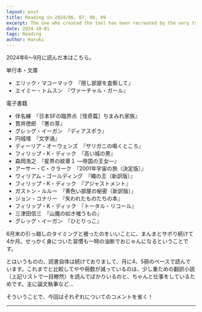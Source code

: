 ```yaml
---
layout: post
title: Reading in 2024/06, 07, 08, 09
excerpt: The one who created the tool has been recreated by the very tool itself.
date: 2024-10-01
tags: Reading
author: Haruki
---
```


2024年6～9月に読んだ本はこちら。

単行本・文庫

* エリック・マコーマック　『隠し部屋を査察して』
* エイミー・トムスン　『ヴァーチャル・ガール』

電子書籍

* 伴名練　『日本SFの臨界点［怪奇篇］ちまみれ家族』
* 貫井徳郎　『悪の芽』
* グレッグ・イーガン　『ディアスポラ』
* 円城塔　『文字渦』
* ディーリア・オーウェンズ　『ザリガニの鳴くところ』
* フィリップ・K・ディック　『高い城の男』
* 森岡浩之　『星界の紋章１ ―帝国の王女―』
* アーサー・C・クラーク　『2001年宇宙の旅（決定版）』
* ウィリアム・ゴールディング　『蠅の王（新訳版）』
* フィリップ・K・ディック　『アジャストメント』
* ガストン・ルルー　『黄色い部屋の秘密（新訳版）』
* ジョン・コナリー　『失われたものたちの本』
* フィリップ・K・ディック　『トータル・リコール』
* 三津田信三　『山魔の如き嗤うもの』
* グレッグ・イーガン　『ひとりっこ』

6月末の引っ越しのタイミングと被ったのをいいことに、まんまとサボり続けて4か月。せっかく身についた習慣も一時の油断でおじゃんになるということです。

とはいうものの、読書自体は続けておりまして、月に4、5冊のペースで読んでいます。これまでと比較してやや冊数が減っているのは、少し重ための翻訳小説（上記リストで一目瞭然）を読んでばかりいるのと、ちゃんと仕事をしているためです。主に論文執筆など…

そういうことで、今回はそれぞれについてのコメントを省く！


-----
